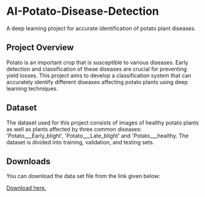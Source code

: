 
# AI-Potato-Disease-Detection

A deep learning project for accurate identification of potato plant diseases.

## Project Overview
Potato is an important crop that is susceptible to various diseases. Early detection and classification of these diseases are crucial for preventing yield losses. This project aims to develop a classification system that can accurately identify different diseases affecting potato plants using deep learning techniques.

## Dataset
The dataset used for this project consists of images of healthy potato plants as well as plants affected by three common diseases: 'Potato___Early_blight', 'Potato___Late_blight' and  'Potato___healthy. The dataset is divided into training, validation, and testing sets.

## Downloads

You can download the data set file from the link given below:

[Download here.](https://www.kaggle.com/datasets/arjuntejaswi/plant-village)